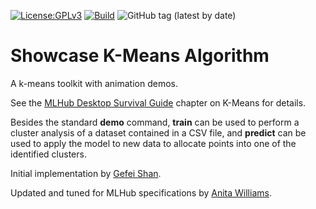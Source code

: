 [![License:GPLv3](https://img.shields.io/badge/License-GPLv3-orange.svg?style=plastic)](https://www.gnu.org/licenses/gpl-3.0.en.html)
[![Build](https://github.com/acwkayon/kmeans/actions/workflows/build.yml/badge.svg)](https://github.com/acwkayon/kmeans/actions/workflows/build.yml)
![GitHub tag (latest by date)](https://img.shields.io/github/v/tag/acwkayon/kmeans?style=plastic)

# Showcase K-Means Algorithm

A k-means toolkit with animation demos.

See the [MLHub Desktop Survival
Guide](https://survivor.togaware.com/mlhub/kmeans.html) chapter on
K-Means for details.

Besides the standard **demo** command, **train** can be used to
perform a cluster analysis of a dataset contained in a CSV file, and
**predict** can be used to apply the model to new data to allocate
points into one of the identified clusters.

Initial implementation by [Gefei
Shan](https://github.com/davecatmeow/showcase-demo).

Updated and tuned for MLHub specifications by [Anita
Williams](https://github.com/acwkayon/kmeans).

